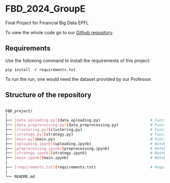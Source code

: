 # FBD_2024_GroupE
Final Project for Financial Big Data EPFL

To view the whole code go to our [Github repository](https://github.com/PH-14/FBD_2024_GroupE).

## Requirements

Use the following command to install the requirements of this project:

```
pip install -r requirements.txt
```

To run the run, one would need the dataset provided by our Professor. 

## Structure of the repository 

```bash

FBD_project/
│
├── [data_uploading.py](data_uploading.py)                      # Functions to explore the provided data & upload
├── [data_preprocessing.py](data_preprocessing.py)              # Functions to clean our chosen period data 
├── [clustering.py](clustering.py)                              # Functions to further clean the data for pre-processing
├── [strategy.py](strategy.py)                                  # Functions to implement the clustering and the strategies
├── [main.py](main.py)                                          # Functions to run all our analysis and results
├── [uploading.ipynb](uploading.ipynb)                          # Notebook to explore the yearly data provided by the prof & upload
├── [preprocessing.ipynb](preprocessing.ipynb)                  # Notebook to do the preprocessing of the data for the chosen period
├── [strategy.ipynb](strategy.ipynb)                            # Notebook to compute and observe the results of multiple portfolio strategies
├── [main.ipynb](main.ipynb)                                    # Notebook containing all our analysis and results
|
├── [requirements.txt](requirements.txt)                        # Requirement files
|
└── README.md

```
